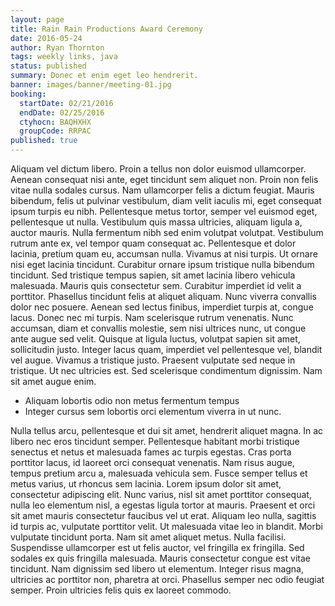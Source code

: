 ```yaml
---
layout: page
title: Rain Rain Productions Award Ceremony
date: 2016-05-24
author: Ryan Thornton
tags: weekly links, java
status: published
summary: Donec et enim eget leo hendrerit.
banner: images/banner/meeting-01.jpg
booking:
  startDate: 02/21/2016
  endDate: 02/25/2016
  ctyhocn: BAQHXHX
  groupCode: RRPAC
published: true
---
```

Aliquam vel dictum libero. Proin a tellus non dolor euismod ullamcorper. Aenean consequat nisi ante, eget tincidunt sem aliquet non. Proin non felis vitae nulla sodales cursus. Nam ullamcorper felis a dictum feugiat. Mauris bibendum, felis ut pulvinar vestibulum, diam velit iaculis mi, eget consequat ipsum turpis eu nibh. Pellentesque metus tortor, semper vel euismod eget, pellentesque ut nulla. Vestibulum quis massa ultricies, aliquam ligula a, auctor mauris. Nulla fermentum nibh sed enim volutpat volutpat. Vestibulum rutrum ante ex, vel tempor quam consequat ac. Pellentesque et dolor lacinia, pretium quam eu, accumsan nulla. Vivamus at nisi turpis. Ut ornare nisi eget lacinia tincidunt. Curabitur ornare ipsum tristique nulla bibendum tincidunt. Sed tristique tempus sapien, sit amet lacinia libero vehicula malesuada. Mauris quis consectetur sem.
Curabitur imperdiet id velit a porttitor. Phasellus tincidunt felis at aliquet aliquam. Nunc viverra convallis dolor nec posuere. Aenean sed lectus finibus, imperdiet turpis at, congue lacus. Donec nec mi turpis. Nam scelerisque rutrum venenatis. Nunc accumsan, diam et convallis molestie, sem nisi ultrices nunc, ut congue ante augue sed velit. Quisque at ligula luctus, volutpat sapien sit amet, sollicitudin justo. Integer lacus quam, imperdiet vel pellentesque vel, blandit vel augue. Vivamus a tristique justo. Praesent vulputate sed neque in tristique. Ut nec ultricies est. Sed scelerisque condimentum dignissim. Nam sit amet augue enim.

* Aliquam lobortis odio non metus fermentum tempus
* Integer cursus sem lobortis orci elementum viverra in ut nunc.

Nulla tellus arcu, pellentesque et dui sit amet, hendrerit aliquet magna. In ac libero nec eros tincidunt semper. Pellentesque habitant morbi tristique senectus et netus et malesuada fames ac turpis egestas. Cras porta porttitor lacus, id laoreet orci consequat venenatis. Nam risus augue, tempus pretium arcu a, malesuada vehicula sem. Fusce semper tellus et metus varius, ut rhoncus sem lacinia. Lorem ipsum dolor sit amet, consectetur adipiscing elit. Nunc varius, nisl sit amet porttitor consequat, nulla leo elementum nisl, a egestas ligula tortor at mauris. Praesent et orci sit amet mauris consectetur faucibus vel ut erat. Aliquam leo nulla, sagittis id turpis ac, vulputate porttitor velit. Ut malesuada vitae leo in blandit. Morbi vulputate tincidunt porta. Nam sit amet aliquet metus.
Nulla facilisi. Suspendisse ullamcorper est ut felis auctor, vel fringilla ex fringilla. Sed sodales ex quis fringilla malesuada. Mauris consectetur congue est vitae tincidunt. Nam dignissim sed libero ut elementum. Integer risus magna, ultricies ac porttitor non, pharetra at orci. Phasellus semper nec odio feugiat semper. Proin ultricies felis quis ex laoreet commodo.
